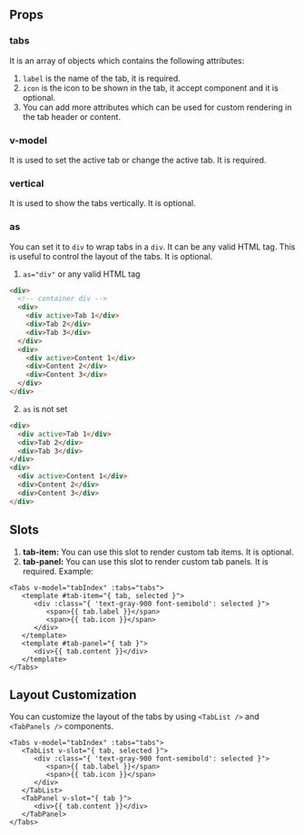 ## Props

### tabs

It is an array of objects which contains the following attributes:

1. `label` is the name of the tab, it is required.
2. `icon` is the icon to be shown in the tab, it accept component and it is
   optional.
3. You can add more attributes which can be used for custom rendering in the tab
   header or content.

### v-model

It is used to set the active tab or change the active tab. It is required.

### vertical

It is used to show the tabs vertically. It is optional.

### as

You can set it to `div` to wrap tabs in a `div`. It can be any valid HTML tag.
This is useful to control the layout of the tabs. It is optional.

1. `as="div"` or any valid HTML tag

```html
<div>
  <!-- container div -->
  <div>
    <div active>Tab 1</div>
    <div>Tab 2</div>
    <div>Tab 3</div>
  </div>
  <div>
    <div active>Content 1</div>
    <div>Content 2</div>
    <div>Content 3</div>
  </div>
</div>
```

2. `as` is not set

```html
<div>
  <div active>Tab 1</div>
  <div>Tab 2</div>
  <div>Tab 3</div>
</div>
<div>
  <div active>Content 1</div>
  <div>Content 2</div>
  <div>Content 3</div>
</div>
```

## Slots

1. **tab-item:** You can use this slot to render custom tab items. It is
   optional.
2. **tab-panel:** You can use this slot to render custom tab panels. It is
   required. Example:

```vue
<Tabs v-model="tabIndex" :tabs="tabs">
   <template #tab-item="{ tab, selected }">
      <div :class="{ 'text-gray-900 font-semibold': selected }">
         <span>{{ tab.label }}</span>
         <span>{{ tab.icon }}</span>
      </div>
   </template>
   <template #tab-panel="{ tab }">
      <div>{{ tab.content }}</div>
   </template>
</Tabs>
```

## Layout Customization

You can customize the layout of the tabs by using `<TabList />` and `<TabPanels />`
components.

```vue
<Tabs v-model="tabIndex" :tabs="tabs">
   <TabList v-slot="{ tab, selected }">
      <div :class="{ 'text-gray-900 font-semibold': selected }">
         <span>{{ tab.label }}</span>
         <span>{{ tab.icon }}</span>
      </div>
   </TabList>
   <TabPanel v-slot="{ tab }">
      <div>{{ tab.content }}</div>
   </TabPanel>
</Tabs>
```
